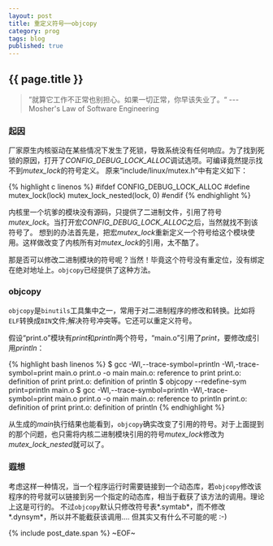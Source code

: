 ```yaml
---
layout: post
title: 重定义符号──objcopy
category: prog
tags: blog
published: true
---
```


## {{ page.title }}
> ”就算它工作不正常也别担心。如果一切正常，你早该失业了。“
> --- Mosher's Law of Software Engineering


### 起因
厂家原生内核驱动在某些情况下发生了死锁，导致系统没有任何响应。为了找到死锁的原因，打开了*CONFIG_DEBUG_LOCK_ALLOC*调试选项。可编译竟然提示找不到*mutex_lock*的符号定义。
原来<q>include/linux/mutex.h</q>中有定义如下：

{% highlight c linenos %}
#ifdef CONFIG_DEBUG_LOCK_ALLOC
#define mutex_lock(lock) mutex_lock_nested(lock, 0)
#endif
{% endhighlight %}

内核里一个坑爹的模块没有源码，只提供了二进制文件，引用了符号*mutex_lock*。当打开宏*CONFIG_DEBUG_LOCK_ALLOC*之后，当然就找不到该符号了。
想到的办法首先是，把宏*mutex_lock*重新定义一个符号给这个模块使用。这样做改变了内核所有对*mutex_lock*的引用，太不酷了。

那是否可以修改二进制模块的符号呢？当然！毕竟这个符号没有重定位，没有绑定在绝对地址上。`objcopy`已经提供了这种方法。

### objcopy
`objcopy`是`binutils`工具集中之一，常用于对二进制程序的修改和转换。比如将`ELF`转换成`BIN`文件;解决符号冲突等。它还可以重定义符号。

假设<q>print.o</q>模块有*print*和*println*两个符号，<q>main.o</q>引用了*print*，要修改成引用*println*：

{% highlight bash linenos %}
$ gcc -Wl,--trace-symbol=println -Wl,-trace-symbol=print main.o print.o -o main
    main.o: reference to print
    print.o: definition of print
    print.o: definition of println
$ objcopy --redefine-sym print=println main.o
$ gcc -Wl,--trace-symbol=println -Wl,-trace-symbol=print main.o print.o -o main
    main.o: reference to println
    print.o: definition of print
    print.o: definition of println
{% endhighlight %}

从生成的*main*执行结果也能看到，`objcopy`确实改变了引用的符号。对于上面提到的那个问题，也只需将内核二进制模块引用的符号*mutex_lock*修改为*mutex_lock_nested*就可以了。

### 遐想
考虑这样一种情况，当一个程序运行时需要链接到一个动态库，若`objcopy`修改该程序的符号就可以链接到另一个指定的动态库，相当于截获了该方法的调用。理论上这是可行的。
不过`objcopy`默认只修改符号表*.symtab*，而不修改*.dynsym*，所以并不能截获该调用.... 但其实又有什么不可能的呢 :-)

{% include post_date.span %}
~EOF~
